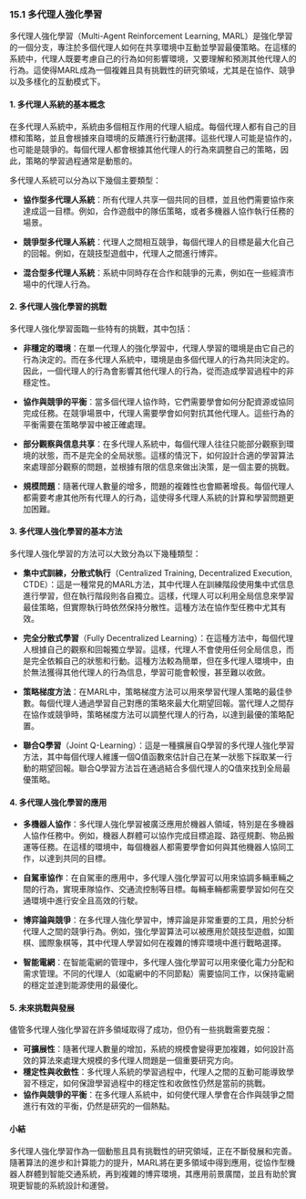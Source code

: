 ### 15.1 多代理人強化學習

多代理人強化學習（Multi-Agent Reinforcement Learning, MARL）是強化學習的一個分支，專注於多個代理人如何在共享環境中互動並學習最優策略。在這樣的系統中，代理人既要考慮自己的行為如何影響環境，又要理解和預測其他代理人的行為。這使得MARL成為一個複雜且具有挑戰性的研究領域，尤其是在協作、競爭以及多樣化的互動模式下。

#### 1. 多代理人系統的基本概念

在多代理人系統中，系統由多個相互作用的代理人組成。每個代理人都有自己的目標和策略，並且會根據來自環境的反饋進行行動選擇。這些代理人可能是協作的，也可能是競爭的。每個代理人都會根據其他代理人的行為來調整自己的策略，因此，策略的學習過程通常是動態的。

多代理人系統可以分為以下幾個主要類型：

- **協作型多代理人系統**：所有代理人共享一個共同的目標，並且他們需要協作來達成這一目標。例如，合作遊戲中的隊伍策略，或者多機器人協作執行任務的場景。
  
- **競爭型多代理人系統**：代理人之間相互競爭，每個代理人的目標是最大化自己的回報。例如，在競技型遊戲中，代理人之間進行博弈。

- **混合型多代理人系統**：系統中同時存在合作和競爭的元素，例如在一些經濟市場中的代理人行為。

#### 2. 多代理人強化學習的挑戰

多代理人強化學習面臨一些特有的挑戰，其中包括：

- **非穩定的環境**：在單一代理人的強化學習中，代理人學習的環境是由它自己的行為決定的。而在多代理人系統中，環境是由多個代理人的行為共同決定的。因此，一個代理人的行為會影響其他代理人的行為，從而造成學習過程中的非穩定性。

- **協作與競爭的平衡**：當多個代理人協作時，它們需要學會如何分配資源或協同完成任務。在競爭場景中，代理人需要學會如何對抗其他代理人。這些行為的平衡需要在策略學習中被正確處理。

- **部分觀察與信息共享**：在多代理人系統中，每個代理人往往只能部分觀察到環境的狀態，而不是完全的全局狀態。這樣的情況下，如何設計合適的學習算法來處理部分觀察的問題，並根據有限的信息來做出決策，是一個主要的挑戰。

- **規模問題**：隨著代理人數量的增多，問題的複雜性也會顯著增長。每個代理人都需要考慮其他所有代理人的行為，這使得多代理人系統的計算和學習問題更加困難。

#### 3. 多代理人強化學習的基本方法

多代理人強化學習的方法可以大致分為以下幾種類型：

- **集中式訓練，分散式執行**（Centralized Training, Decentralized Execution, CTDE）：這是一種常見的MARL方法，其中代理人在訓練階段使用集中式信息進行學習，但在執行階段則各自獨立。這樣，代理人可以利用全局信息來學習最佳策略，但實際執行時依然保持分散性。這種方法在協作型任務中尤其有效。

- **完全分散式學習**（Fully Decentralized Learning）：在這種方法中，每個代理人根據自己的觀察和回報獨立學習。這樣，代理人不會使用任何全局信息，而是完全依賴自己的狀態和行動。這種方法較為簡單，但在多代理人環境中，由於無法獲得其他代理人的行為信息，學習可能會較慢，甚至難以收斂。

- **策略梯度方法**：在MARL中，策略梯度方法可以用來學習代理人策略的最佳參數。每個代理人通過學習自己對應的策略來最大化期望回報。當代理人之間存在協作或競爭時，策略梯度方法可以調整代理人的行為，以達到最優的策略配置。

- **聯合Q學習**（Joint Q-Learning）：這是一種擴展自Q學習的多代理人強化學習方法，其中每個代理人維護一個Q值函數來估計自己在某一狀態下採取某一行動的期望回報。聯合Q學習方法旨在通過結合多個代理人的Q值來找到全局最優策略。

#### 4. 多代理人強化學習的應用

- **多機器人協作**：多代理人強化學習被廣泛應用於機器人領域，特別是在多機器人協作任務中。例如，機器人群體可以協作完成目標追蹤、路徑規劃、物品搬運等任務。在這樣的環境中，每個機器人都需要學會如何與其他機器人協同工作，以達到共同的目標。

- **自駕車協作**：在自駕車的應用中，多代理人強化學習可以用來協調多輛車輛之間的行為，實現車隊協作、交通流控制等目標。每輛車輛都需要學習如何在交通環境中進行安全且高效的行駛。

- **博弈論與競爭**：在多代理人強化學習中，博弈論是非常重要的工具，用於分析代理人之間的競爭行為。例如，強化學習算法可以被應用於競技型遊戲，如圍棋、國際象棋等，其中代理人學習如何在複雜的博弈環境中進行戰略選擇。

- **智能電網**：在智能電網的管理中，多代理人強化學習可以用來優化電力分配和需求管理。不同的代理人（如電網中的不同節點）需要協同工作，以保持電網的穩定並達到能源使用的最優化。

#### 5. 未來挑戰與發展

儘管多代理人強化學習在許多領域取得了成功，但仍有一些挑戰需要克服：
- **可擴展性**：隨著代理人數量的增加，系統的規模會變得更加複雜，如何設計高效的算法來處理大規模的多代理人問題是一個重要研究方向。
- **穩定性與收斂性**：多代理人系統的學習過程中，代理人之間的互動可能導致學習不穩定，如何保證學習過程中的穩定性和收斂性仍然是當前的挑戰。
- **協作與競爭的平衡**：在多代理人系統中，如何使代理人學會在合作與競爭之間進行有效的平衡，仍然是研究的一個熱點。

#### 小結

多代理人強化學習作為一個動態且具有挑戰性的研究領域，正在不斷發展和完善。隨著算法的進步和計算能力的提升，MARL將在更多領域中得到應用，從協作型機器人群體到智能交通系統，再到複雜的博弈環境，其應用前景廣闊，並且有助於實現更智能的系統設計和運營。
